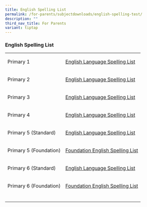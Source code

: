 ```yaml
---
title: English Spelling List
permalink: /for-parents/subjectdownloads/english-spelling-test/
description: ""
third_nav_title: For Parents
variant: tiptap
---
```

<h3>English Spelling List</h3>
<table style="minWidth: 50px">
<colgroup>
<col>
<col>
</colgroup>
<tbody>
<tr>
<td rowspan="1" colspan="1">
<p>Primary 1</p>
</td>
<td rowspan="1" colspan="1">
<p><a href="/english-spelling-test/p1/" rel="noopener noreferrer nofollow" target="">English Language Spelling List</a>
</p>
</td>
</tr>
<tr>
<td rowspan="1" colspan="1">
<p>Primary 2</p>
</td>
<td rowspan="1" colspan="1">
<p><a href="/english-spelling-test/p2/" rel="noopener noreferrer nofollow" target="">English Language Spelling List</a>
</p>
</td>
</tr>
<tr>
<td rowspan="1" colspan="1">
<p>Primary 3</p>
</td>
<td rowspan="1" colspan="1">
<p><a href="/english-spelling-test/p3/" rel="noopener noreferrer nofollow" target="">English Language Spelling List</a>
</p>
</td>
</tr>
<tr>
<td rowspan="1" colspan="1">
<p>Primary 4</p>
</td>
<td rowspan="1" colspan="1">
<p><a href="/english-spelling-test/p4/" rel="noopener noreferrer nofollow" target="">English Language Spelling List</a>
</p>
</td>
</tr>
<tr>
<td rowspan="1" colspan="1">
<p>Primary 5 (Standard)</p>
</td>
<td rowspan="1" colspan="1">
<p><a href="/english-spelling-test/p5-standard-english/" rel="noopener noreferrer nofollow" target="">English Language Spelling List</a>
</p>
</td>
</tr>
<tr>
<td rowspan="1" colspan="1">
<p>Primary 5 (Foundation)</p>
</td>
<td rowspan="1" colspan="1">
<p><a href="/english-spelling-test/p5-foundation-english/" rel="noopener noreferrer nofollow" target="">Foundation English Spelling List</a>
</p>
</td>
</tr>
<tr>
<td rowspan="1" colspan="1">
<p>Primary 6 (Standard)</p>
</td>
<td rowspan="1" colspan="1">
<p><a href="/english-spelling-test/p6/" rel="noopener noreferrer nofollow" target="">English Language Spelling List</a>
</p>
</td>
</tr>
<tr>
<td rowspan="1" colspan="1">
<p>Primary 6 (Foundation)</p>
</td>
<td rowspan="1" colspan="1">
<p><a href="/english-spelling-test/p6-foundation-english/" rel="noopener noreferrer nofollow" target="">Foundation English Spelling List</a>
</p>
</td>
</tr>
<tr>
<td rowspan="1" colspan="1">
<p></p>
</td>
<td rowspan="1" colspan="1">
<p></p>
</td>
</tr>
</tbody>
</table>
<p></p>